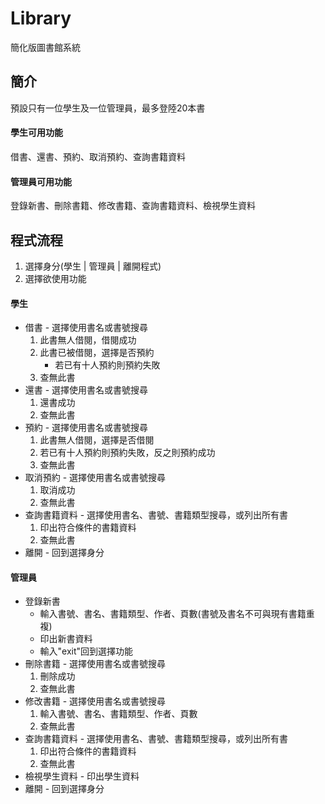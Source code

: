 # Library
簡化版圖書館系統
## 簡介
預設只有一位學生及一位管理員，最多登陸20本書
#### 學生可用功能
借書、還書、預約、取消預約、查詢書籍資料
#### 管理員可用功能
登錄新書、刪除書籍、修改書籍、查詢書籍資料、檢視學生資料
## 程式流程
1. 選擇身分(學生 | 管理員 | 離開程式)
2. 選擇欲使用功能
#### 學生
* 借書 - 選擇使用書名或書號搜尋
  1. 此書無人借閱，借閱成功
  2. 此書已被借閱，選擇是否預約
      * 若已有十人預約則預約失敗
  3. 查無此書
* 還書 - 選擇使用書名或書號搜尋
  1. 還書成功
  2. 查無此書
* 預約 - 選擇使用書名或書號搜尋
  1. 此書無人借閱，選擇是否借閱
  2. 若已有十人預約則預約失敗，反之則預約成功
  3. 查無此書
* 取消預約 - 選擇使用書名或書號搜尋
  1. 取消成功
  2. 查無此書
* 查詢書籍資料 - 選擇使用書名、書號、書籍類型搜尋，或列出所有書
  1. 印出符合條件的書籍資料
  2. 查無此書
* 離開 - 回到選擇身分
#### 管理員
* 登錄新書
  * 輸入書號、書名、書籍類型、作者、頁數(書號及書名不可與現有書籍重複)
  * 印出新書資料
  * 輸入"exit"回到選擇功能
* 刪除書籍 - 選擇使用書名或書號搜尋
  1. 刪除成功
  2. 查無此書
* 修改書籍 - 選擇使用書名或書號搜尋
  1. 輸入書號、書名、書籍類型、作者、頁數
  2. 查無此書
* 查詢書籍資料 - 選擇使用書名、書號、書籍類型搜尋，或列出所有書
  1. 印出符合條件的書籍資料
  2. 查無此書
* 檢視學生資料 - 印出學生資料
* 離開 - 回到選擇身分
